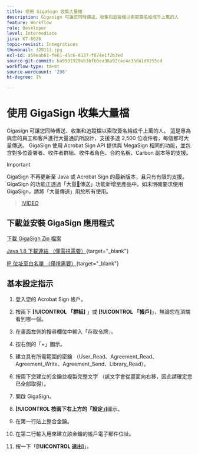 ```yaml
---
title: 使用 GigaSign 收集大量檔
description: Gigasign 可讓您同時傳送、收集和追蹤檔以索取簽名給成千上萬的人
feature: Workflow
role: Developer
level: Intermediate
jira: KT-6626
topic-revisit: Integrations
thumbnail: 328113.jpg
exl-id: a59eab61-fe61-45c6-8137-f074e1f2b3ed
source-git-commit: ba9931920ab3bfb6ea38a92cac4a35da1d0295cd
workflow-type: tm+mt
source-wordcount: '298'
ht-degree: 1%

---
```


# 使用 GigaSign 收集大量檔

Gigasign 可讓您同時傳送、收集和追蹤檔以索取簽名給成千上萬的人。 這是專為與您的員工和客戶進行大量通訊所設計，支援多達 2,500 位收件者，每個都可大量傳送。 GigaSign 使用 Acrobat Sign API 提供與 MegaSign 相同的功能，並包含對多位簽署者、收件者群組、收件者角色、合約名稱、Carbon 副本等的支援。

>[!IMPORTANT]
>
>GigaSign 不再更新至 Java 或 Acrobat Sign 的最新版本，且只有有限的支援。 GigaSign 的功能正透過「大量[&#128279;](https://experienceleague.adobe.com/docs/document-cloud-learn/sign-learning-hub/admin-set-up/getting-started-admin/megasign.html?lang=zh-Hant&)傳送」功能新增至產品中。如未明確要求使用 GigaSign，請將「大量傳送」用於所有使用。

>[!VIDEO](https://video.tv.adobe.com/v/3453521?quality=12&learn=on&hidetitle=true&captions=chi_hant)

## 下載並安裝 GigaSign 應用程式

[下載 GigaSign Zip 檔案](https://acrobat.adobe.com/id/urn:aaid:sc:US:001cf62d-1cab-46c7-aa96-661ac8680206)

[Java 1.8 下載連結 （僅需視需要）](https://www.oracle.com/java/technologies/javase/javase8-archive-downloads.html){target="_blank"} 

[IP 位址至白名單 （僅視需要）](https://helpx.adobe.com/tw/sign/system-requirements.html#IPs){target="_blank"}

## 基本設定指示

1. 登入您的 Acrobat Sign 帳戶。

1. 按兩下 **[!UICONTROL 「群組]** 」或 **[!UICONTROL 「帳戶]**」，無論您在頂端看到哪一個。

1. 在畫面左側的搜尋欄位中輸入「存取令牌」。

1. 按右側的「+」圖示。

1. 建立具有所需範圍的密鑰 （User_Read、Agreement_Read、Agreement_Write、Agreement_Send、Library_Read）。

1. 按兩下您建立的金鑰並複製完整文字 （該文字會從畫面向右移，因此請確定您已全部取得）。

1. 開啟 GigaSign。

1. **[!UICONTROL 按兩下右上方的「設定」]**&#x200B;圖示。

1. 在第一行貼上整合金鑰。

1. 在第二行輸入用來建立該金鑰的帳戶電子郵件位址。

1. 按一下「**[!UICONTROL 送出]**」。
